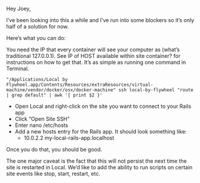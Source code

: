 Hey Joey,

I’ve been looking into this a while and I’ve run into some blockers so it’s only half of a solution for now.

Here’s what you can do:

You need the IP that every container will see your computer as (what’s traditional 127.0.0.1). See IP of HOST available within site container? for instructions on how to get that. It’s as simple as running one command in Terminal.

`"/Applications/Local by Flywheel.app/Contents/Resources/extraResources/virtual-machine/vendor/docker/osx/docker-machine" ssh local-by-flywheel "route | grep default" | awk '{ print $2 }'`

* Open Local and right-click on the site you want to connect to your Rails app
* Click “Open Site SSH”
* Enter nano /etc/hosts
* Add a new hosts entry for the Rails app. It should look something like:
  * 10.0.2.2 my-local-rails-app.localhost

Once you do that, you should be good.

The one major caveat is the fact that this will not persist the next time the site is restarted in Local. We’d like to add the ability to run scripts on certain site events like stop, start, restart, etc.
